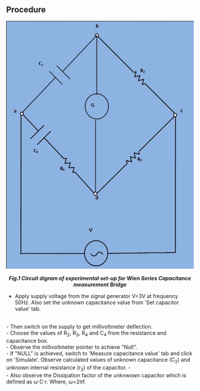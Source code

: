 ## Procedure

<div align="center">
<img src="images/procedure.jpg" />

***Fig.1 Circuit digram of experimental set-up for Wien Series Capacitance measurement Bridge***
</div>

- Apply supply voltage from the signal generator V=3V at frequency 50Hz. Also set the unknown capacitance value from 'Set capacitor value' tab.
 </br>
- Then switch on the supply to get millivoltmeter deflection.
 </br>
- Choose the values of  R<sub>2</sub>, R<sub>3</sub>, R<sub>4</sub> and C<sub>4</sub> from the resistance and capacitance box.
 </br>
- Observe the millivoltmeter pointer to achieve "Null".
 </br>
- If "NULL" is achieved, switch to 'Measure capacitance value' tab and click on 'Simulate'. Observe calculated values of unknown capacitance (C<sub>2</sub>) and unknown internal resistance (r<sub>2</sub>) of the capacitor.
-
 </br>
- Also observe the Dissipation factor of the unknwown capacitor which is defined as ω⋅C⋅r. Where, ω=2πf.
